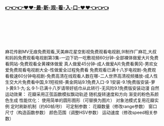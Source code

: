 ### [👉👉👉♥♥-最-新-观-看-入-口-♥♥👈👈👈](https://mrddrm.github.io/mfwz.html)
<br></br><br></br><br></br>
麻花传剧MV无痕免费观看,天美麻花星空影视免费观看电视剧,9I制作厂麻花,大叔和妈妈免费观看电视剧第3集-一边下奶一吃敷视频60分钟-全部裸体做爰大片免费看网站-免费观看全黄裸体做爰 真人做爰45分钟-成人做爰A片免费看黄冈-男欢女爱免费观看电视剧大全-性做爰全过程免费看 免费观看已满十八岁电视剧-免费观看极速60分钟电视剧-免费高清在线观看人数在哪-二人世界高清视频播放-成人性生交大片免费看中国,9.1短视频-黄金网站9.1免费入口-9 1安装-9.1免费版安装-萝卜黄9.1-九·幺·9·1-已满十八岁请带好纸巾从此转行-无风险9.1免费版安装动漫
自然运动效果：
花瓣采用正弦函数模拟飘动轨迹
随机旋转速度和方向
渐变的粉色系颜色生成
性能优化：
使用简单的圆形图形（可替换为图片）
对象池模式复用花瓣实例
定时刷新机制（约60帧/秒）
可定制参数：
花瓣数量（修改range参数）
窗口尺寸（构造函数参数）
颜色范围（调整HSV参数）
运动速度（修改speed相关参数）
